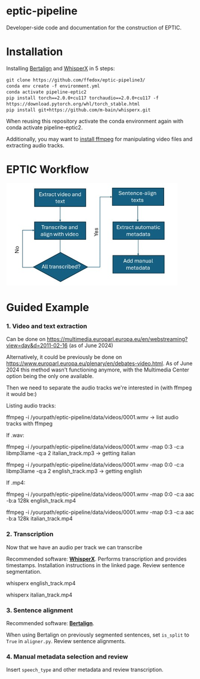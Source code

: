 # eptic-pipeline

Developer-side code and documentation for the construction of EPTIC.

# Installation

Installing [Bertalign](https://github.com/bfsujason/bertalign) and [WhisperX](https://github.com/m-bain/whisperX) in 5 steps:

```
git clone https://github.com/ffedox/eptic-pipeline3/
conda env create -f environment.yml
conda activate pipeline-eptic2
pip install torch==2.0.0+cu117 torchaudio==2.0.0+cu117 -f https://download.pytorch.org/whl/torch_stable.html
pip install git+https://github.com/m-bain/whisperx.git
```

When reusing this repository activate the conda environment again with conda activate pipeline-eptic2.

Additionally, you may want to [install ffmpeg](https://ffmpeg.org/download.html) for manipulating video files and extracting audio tracks.

# EPTIC Workflow

![Eptic Workflow](eptic_workflow.jpg)

# Guided Example

### 1. Video and text extraction

Can be done on https://multimedia.europarl.europa.eu/en/webstreaming?view=day&d=2011-02-16 (as of June 2024)

Alternatively, it could be previously be done on https://www.europarl.europa.eu/plenary/en/debates-video.html. As of June 2024 this method wasn't functioning anymore, with the Multimedia Center option being the only one available.

Then we need to separate the audio tracks we're interested in (with ffmpeg it would be:)

Listing audio tracks:

ffmpeg -i /yourpath/eptic-pipeline/data/videos/0001.wmv -> list audio tracks with ffmpeg

If .wav:

ffmpeg -i /yourpath/eptic-pipeline/data/videos/0001.wmv -map 0:3 -c:a libmp3lame -q:a 2 italian_track.mp3
 -> getting italian
 
ffmpeg -i /yourpath/eptic-pipeline/data/videos/0001.wmv -map 0:0 -c:a libmp3lame -q:a 2 english_track.mp3
 -> getting english

If .mp4:

ffmpeg -i /yourpath/eptic-pipeline/data/videos/0001.wmv -map 0:0 -c:a aac -b:a 128k english_track.mp4

ffmpeg -i /yourpath/eptic-pipeline/data/videos/0001.wmv -map 0:3 -c:a aac -b:a 128k italian_track.mp4


### 2. Transcription

Now that we have an audio per track we can transcribe

Recommended software: [**WhisperX**](https://github.com/m-bain/whisperX). Performs transcription and provides timestamps. Installation instructions in the linked page. Review sentence segmentation.

whisperx english_track.mp4

whisperx italian_track.mp4


### 3. Sentence alignment

Recommended software: [**Bertalign**]([https://github.com/m-bain/whisperX](https://github.com/bfsujason/bertalign)).

When using Bertalign on previously segmented sentences, set ```is_split``` to ```True``` in ```aligner.py```. Review sentence alignments.


### 4. Manual metadata selection and review

Insert ```speech_type``` and other metadata and review transcription.
